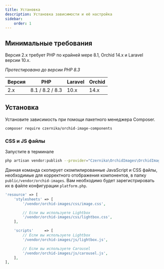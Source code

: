 ```yaml
---
title: Установка
description: Установка зависимости и её настройка
sidebar:
    order: 1
---
```


## Минимальные требования

Версия 2.x требует PHP по крайней мере 8.1, Orchid 14.x и Laravel версии 10.x.

*Протестировано до версии PHP 8.3*

| Версия  | PHP              | Laravel | Orchid |
|---------|------------------|---------|--------|
| 2.x     | 8.1 / 8.2 / 8.3  | 10.x    | 14.x   |

## Установка

Установите зависимость при помощи пакетного менеджера Composer.

```sh
composer require czernika/orchid-image-components
```

### CSS и JS файлы

Запустите в терминале

```sh
php artisan vendor:publish --provider="Czernika\OrchidImages\OrchidImagesServiceProvider"
```

Данная команда скопирует скомпилированные JavaScript и CSS файлы, необходимые для корректного отображения компонентов, в папку `public/vendor/orchid-images`. Вам необходимо будет зарегистрировать их в файле конфигурации `platform.php`.

```php
'resource' => [
    'stylesheets' => [
        '/vendor/orchid-images/css/image.css',

        // Если вы используете Lightbox
        '/vendor/orchid-images/css/lightbox.css',
    ],

    'scripts'     => [
        // Если вы используете Lightbox
        '/vendor/orchid-images/js/lightbox.js',

        // Если вы используете Carousel
        '/vendor/orchid-images/js/carousel.js',
    ],
],
```
